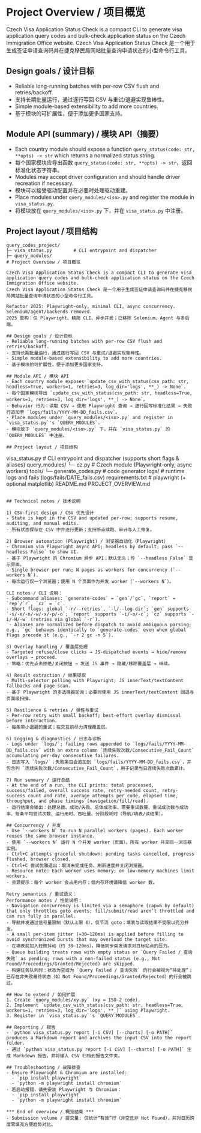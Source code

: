 # Project Overview / 项目概览

Czech Visa Application Status Check is a compact CLI to generate visa application query codes and bulk-check application status on the Czech Immigration Office website.
Czech Visa Application Status Check 是一个用于生成签证申请查询码并在捷克移民局网站批量查询申请状态的小型命令行工具。

## Design goals / 设计目标
- Reliable long-running batches with per-row CSV flush and retries/backoff.
- 支持长期批量运行，通过逐行写回 CSV 与重试/退避实现鲁棒性。
- Simple module-based extensibility to add more countries.
- 基于模块的可扩展性，便于添加更多国家支持。

## Module API (summary) / 模块 API（摘要）
- Each country module should expose a function `query_status(code: str, **opts) -> str` which returns a normalized status string.
- 每个国家模块应导出函数 `query_status(code: str, **opts) -> str`，返回标准化状态字符串。
- Modules may accept driver configuration and should handle driver recreation if necessary.
- 模块可以接受驱动配置并在必要时处理驱动重建。
- Place modules under `query_modules/<iso>.py` and register the module in `visa_status.py`.
- 将模块放在 `query_modules/<iso>.py` 下，并在 `visa_status.py` 中注册。

## Project layout / 项目结构
```
query_codes_project/
├─ visa_status.py        # CLI entrypoint and dispatcher
├─ query_modules/
# Project Overview / 项目概览

Czech Visa Application Status Check is a compact CLI to generate visa application query codes and bulk-check application status on the Czech Immigration Office website.
Czech Visa Application Status Check 是一个用于生成签证申请查询码并在捷克移民局网站批量查询申请状态的小型命令行工具。

Refactor 2025: Playwright-only, minimal CLI, async concurrency. Selenium/agent/backends removed.
2025 重构：仅 Playwright、精简 CLI、异步并发；已移除 Selenium、Agent 与多后端。

## Design goals / 设计目标
- Reliable long-running batches with per-row CSV flush and retries/backoff.
- 支持长期批量运行，通过逐行写回 CSV 与重试/退避实现鲁棒性。
- Simple module-based extensibility to add more countries.
- 基于模块的可扩展性，便于添加更多国家支持。

## Module API / 模块 API
- Each country module exposes `update_csv_with_status(csv_path: str, headless=True, workers=1, retries=3, log_dir='logs', **_) -> None`.
- 每个国家模块导出 `update_csv_with_status(csv_path: str, headless=True, workers=1, retries=3, log_dir='logs', **_) -> None`。
- Behavior 行为：读取 CSV → 使用 Playwright 查询 → 逐行回写标准化结果 → 失败行追加至 `logs/fails/YYYY-MM-DD_fails.csv`。
- Place modules under `query_modules/<iso>.py` and register in `visa_status.py`'s `QUERY_MODULES`.
- 模块放于 `query_modules/<iso>.py` 下，并在 `visa_status.py` 的 `QUERY_MODULES` 中注册。

## Project layout / 项目结构
```
visa_status.py                # CLI entrypoint and dispatcher (supports short flags & aliases)
query_modules/
  └─ cz.py                    # Czech module (Playwright-only, async workers)
tools/
  └─ generate_codes.py        # code generator
logs/                         # runtime logs and fails (logs/fails/DATE_fails.csv)
requirements.txt              # playwright (+ optional matplotlib)
README.md
PROJECT_OVERVIEW.md
```

## Technical notes / 技术说明

1) CSV-first design / CSV 优先设计
- State is kept in the CSV and updated per-row; supports resume, auditing, and manual edits.
- 所有状态保存在 CSV 中并逐行更新；支持断点续跑、审计与人工修复。

2) Browser automation (Playwright) / 浏览器自动化（Playwright）
- Chromium via Playwright async API; headless by default; pass `--headless False` to show UI.
- 基于 Playwright 的 Chromium 异步 API；默认无头；传 `--headless False` 显示界面。
- Single browser per run; N pages as workers for concurrency (`--workers N`).
- 每次运行仅一个浏览器；使用 N 个页面作为并发 worker（`--workers N`）。

CLI notes / CLI 说明：
- Subcommand aliases: `generate-codes` = `gen`/`gc`, `report` = `rep`/`r`, `cz` = `c`.
- Short flags: global `-r/--retries`, `-l/--log-dir`; `gen` supports `-s/-e/-n/-w/-x/-p/-o`; `report` supports `-i/-o/-c`; `cz` supports `-i/-H/-w` (retries via global `-r`).
 - Aliases are normalized before dispatch to avoid ambiguous parsing; e.g., `gc` behaves identically to `generate-codes` even when global flags precede it (e.g., `-r 2 gc -n 5`).

3) Overlay handling / 覆盖层处理
- Targeted refuse/close clicks → JS-dispatched events → hide/remove overlays → proceed.
- 策略：优先点击拒绝/关闭按钮 → 发送 JS 事件 → 隐藏/移除覆盖层 → 继续。

4) Result extraction / 结果提取
- Multi-selector polling with Playwright; JS innerText/textContent fallbacks and page-scan.
- 基于 Playwright 的多选择器轮询；必要时使用 JS innerText/textContent 回退与页面级扫描。

5) Resilience & retries / 弹性与重试
- Per-row retry with small backoff; best-effort overlay dismissal before interaction.
- 每条带小退避的重试；在交互前尽力清理覆盖层。

6) Logging & diagnostics / 日志与诊断
- Logs under `logs/`; failing rows appended to `logs/fails/YYYY-MM-DD_fails.csv` with an extra column `连续失败次数/Consecutive_Fail_Count` accumulating per-day consecutive failures.
- 日志写入 `logs/`；失败条目会追加到 `logs/fails/YYYY-MM-DD_fails.csv`，并包含列 `连续失败次数/Consecutive_Fail_Count`，用于记录当日连续失败次数累计。

7) Run summary / 运行总结
- At the end of a run, the CLI prints: total processed, success/failed, overall success rate, retry-needed count, retry-success count and rate, average attempts per code, elapsed time, throughput, and phase timings (navigation/fill/read).
- 运行结束会输出：处理总数、成功/失败、总体成功率、需要重试数量、重试成功数与成功率、每条平均尝试次数、运行用时、吞吐量、分阶段耗时（导航/填表/读结果）。

## Concurrency / 并发
- Use `--workers N` to run N parallel workers (pages). Each worker reuses the same browser instance.
- 使用 `--workers N` 运行 N 个并发 worker（页面）。所有 worker 共享同一浏览器实例。
- Ctrl+C attempts graceful shutdown: pending tasks cancelled, progress flushed, browser closed.
- Ctrl+C 尝试优雅退出：取消未完成任务、刷新进度并关闭浏览器。
- Resource note: Each worker uses memory; on low-memory machines limit workers.
- 资源提示：每个 worker 会占用内存；低内存环境请降低 worker 数。

Retry semantics / 重试语义：
Performance notes / 性能说明：
- Navigation concurrency is limited via a semaphore (cap=6 by default) that only throttles goto events; fill/submit/read aren’t throttled and can run fully in parallel.
- 导航并发通过信号量限制（默认上限 6），仅节流 goto；填表与读取结果不受限以充分并发。
- A small per-item jitter (≈30–120ms) is applied before filling to avoid synchronized bursts that may overload the target site.
- 在填表前加入轻微抖动（约 30–120ms），降低同步突发请求对目标站点的压力。
- Queue building treats rows with empty status or `Query Failed / 查询失败` as pending; rows with a non-failed status (e.g., Not Found/Proceedings/Granted/Rejected) are skipped.
- 构建任务队列时：状态为空或为 `Query Failed / 查询失败` 的行会被视为“待处理”；已存在非失败最终状态（如 Not Found/Proceedings/Granted/Rejected）的行会被跳过。

## How to extend / 如何扩展
1. Create `query_modules/xy.py` (xy = ISO-2 code).
2. Implement `update_csv_with_status(csv_path: str, headless=True, workers=1, retries=3, log_dir='logs', **_)` using Playwright.
3. Register in `visa_status.py`'s `QUERY_MODULES`.

## Reporting / 报告
- `python visa_status.py report [-i CSV] [--charts] [-o PATH]` produces a Markdown report and archives the input CSV into the report folder.
- 通过 `python visa_status.py report [-i CSV] [--charts] [-o PATH]` 生成 Markdown 报告，并将输入 CSV 归档到报告文件夹。

## Troubleshooting / 故障排查
- Ensure Playwright & Chromium are installed:
  - `pip install playwright`
  - `python -m playwright install chromium`
- 若启动报错，请先安装 Playwright 与 Chromium：
  - `pip install playwright`
  - `python -m playwright install chromium`

*** End of overview / 概览结束 ***
- Submission volume / 提交量: 仅统计“有效”行（非空且非 Not Found），并对日历跨度零填充方便趋势对比。
